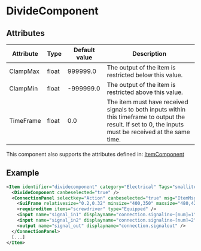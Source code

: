 # DivideComponent


## Attributes

| Attribute|Type|Default value|Description |
| ---|---|---|--- |
| ClampMax|float|999999.0|The output of the item is restricted below this value. |
| ClampMin|float|-999999.0|The output of the item is restricted above this value. |
| TimeFrame|float|0.0|The item must have received signals to both inputs within this timeframe to output the result. If set to 0, the inputs must be received at the same time. |

This component also supports the attributes defined in: [ItemComponent](ItemComponent.md)


## Example
```xml
<Item identifier="dividecomponent" category="Electrical" Tags="smallitem,logic" maxstacksize="8" linkable="false" cargocontaineridentifier="metalcrate" scale="0.5" impactsoundtag="impact_metal_light" isshootable="true">
  <DivideComponent canbeselected="true" />
  <ConnectionPanel selectkey="Action" canbeselected="true" msg="ItemMsgRewireScrewdriver" hudpriority="10">
    <GuiFrame relativesize="0.2,0.32" minsize="400,350" maxsize="480,420" anchor="Center" style="ConnectionPanel" />
    <requireditem items="screwdriver" type="Equipped" />
    <input name="signal_in1" displayname="connection.signalinx~[num]=1" />
    <input name="signal_in2" displayname="connection.signalinx~[num]=2" />
    <output name="signal_out" displayname="connection.signalout" />
  </ConnectionPanel>
  [...]
</Item>
```

